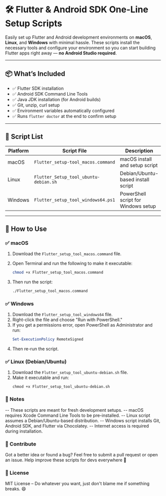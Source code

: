 # 🛠 Flutter & Android SDK One-Line Setup Scripts

Easily set up Flutter and Android development environments on **macOS**, **Linux**, and **Windows** with minimal hassle. These scripts install the necessary tools and configure your environment so you can start building Flutter apps right away — **no Android Studio required**.

---

## 📦 What’s Included

- ✅ Flutter SDK installation  
- ✅ Android SDK Command Line Tools  
- ✅ Java JDK installation (for Android builds)  
- ✅ Git, unzip, curl setup  
- ✅ Environment variables automatically configured  
- ✅ Runs `flutter doctor` at the end to confirm setup

---

## 📁 Script List

| Platform | Script File                                   | Description                          |
|----------|-----------------------------------------------|--------------------------------------|
| macOS    | `Flutter_setup-tool_macos.command`            | macOS install and setup script       |
| Linux    | `Flutter_Setup_tool_ubuntu-debian.sh`         | Debian/Ubuntu-based install script   |
| Windows  | `Flutter_setup_tool_windows64.ps1`            | PowerShell script for Windows setup  |

---

## 🚀 How to Use

### ✅ macOS

1. Download the `Flutter_setup_tool_macos.command` file.
2. Open Terminal and run the following to make it executable:

   ```bash
   chmod +x Flutter_setup_tool_macos.command

3. Then run the script:
   ```bash
   ./Flutter_setup_tool_macos.command


### ✅ Windows

1. Download the `Flutter_setup_tool_windows64` file.
2. Right-click the file and choose "Run with PowerShell."
3. If you get a permissions error, open PowerShell as Administrator and run:
   ```powershell
   Set-ExecutionPolicy RemoteSigned

4. Then re-run the script.

### ✅ Linux (Debian/Ubuntu)

1. Download the `Flutter_setup_tool_ubuntu-debian.sh` file.
2. Make it executable and run:
   ```bash-
   chmod +x Flutter_setup_tool_ubuntu-debian.sh

### 📌 Notes

-- These scripts are meant for fresh development setups.
-- macOS requires Xcode Command Line Tools to be pre-installed.
-- Linux script assumes a Debian/Ubuntu-based distribution.
-- Windows script installs Git, Android SDK, and Flutter via Chocolatey.
-- Internet access is required during installation.

### 🤝 Contribute

Got a better idea or found a bug? Feel free to submit a pull request or open an issue. Help improve these scripts for devs everywhere 🚀

### 🧠 License

MIT License – Do whatever you want, just don't blame me if something breaks. 😄
